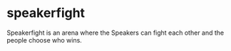 speakerfight
============

Speakerfight is an arena where the Speakers can fight each other and the people choose who wins.
